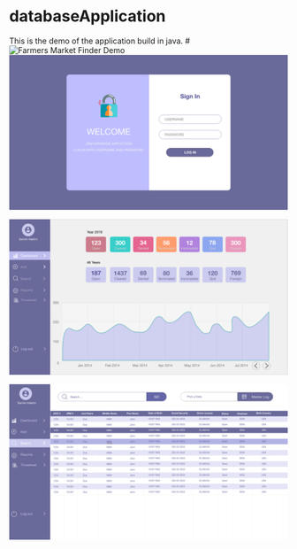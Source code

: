 # databaseApplication
This is the demo of the application build in java.
#![Farmers Market Finder Demo](demo.gif)
![Screenshot](loginscreen.png)

![Screenshot](dashboard.png)

![Screenshot](search.png)
